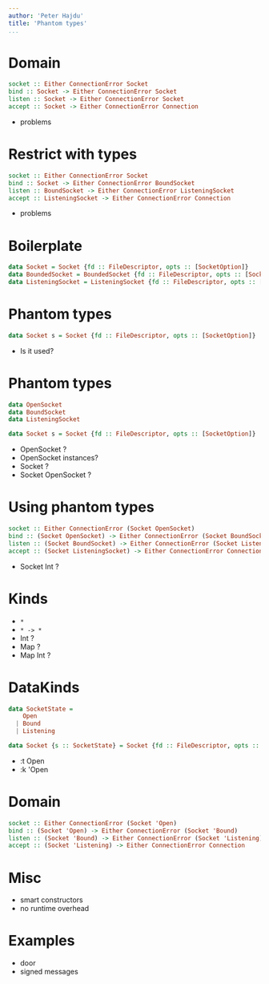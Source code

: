 ```yaml
---
author: 'Peter Hajdu'
title: 'Phantom types'
...
```


# Domain

``` haskell
socket :: Either ConnectionError Socket
bind :: Socket -> Either ConnectionError Socket
listen :: Socket -> Either ConnectionError Socket
accept :: Socket -> Either ConnectionError Connection
```

 * problems

# Restrict with types

``` haskell
socket :: Either ConnectionError Socket
bind :: Socket -> Either ConnectionError BoundSocket
listen :: BoundSocket -> Either ConnectionError ListeningSocket
accept :: ListeningSocket -> Either ConnectionError Connection
```

 * problems

# Boilerplate

``` haskell
data Socket = Socket {fd :: FileDescriptor, opts :: [SocketOption]}
data BoundedSocket = BoundedSocket {fd :: FileDescriptor, opts :: [SocketOption]}
data ListeningSocket = ListeningSocket {fd :: FileDescriptor, opts :: [SocketOption]}
```

# Phantom types

``` haskell
data Socket s = Socket {fd :: FileDescriptor, opts :: [SocketOption]}
```

 * Is it used?

# Phantom types

``` haskell
data OpenSocket
data BoundSocket
data ListeningSocket

data Socket s = Socket {fd :: FileDescriptor, opts :: [SocketOption]}
```

 * OpenSocket ?
 * OpenSocket instances?
 * Socket ?
 * Socket OpenSocket ?

# Using phantom types

``` haskell
socket :: Either ConnectionError (Socket OpenSocket)
bind :: (Socket OpenSocket) -> Either ConnectionError (Socket BoundSocket)
listen :: (Socket BoundSocket) -> Either ConnectionError (Socket ListeningSocket)
accept :: (Socket ListeningSocket) -> Either ConnectionError Connection
```

  * Socket Int ?

# Kinds

 * ``` * ```
 * ``` * -> * ```
 * Int ?
 * Map ?
 * Map Int ?

# DataKinds

``` haskell
data SocketState =
    Open
  | Bound
  | Listening

data Socket {s :: SocketState} = Socket {fd :: FileDescriptor, opts :: [SocketOption]}
```

  * :t Open
  * :k 'Open

# Domain

``` haskell
socket :: Either ConnectionError (Socket 'Open)
bind :: (Socket 'Open) -> Either ConnectionError (Socket 'Bound)
listen :: (Socket 'Bound) -> Either ConnectionError (Socket 'Listening)
accept :: (Socket 'Listening) -> Either ConnectionError Connection
```

# Misc

 * smart constructors
 * no runtime overhead

# Examples

 * door
 * signed messages

